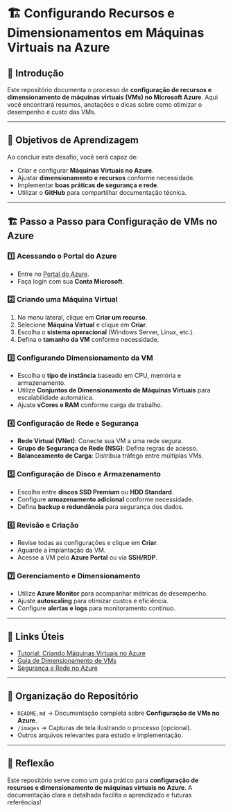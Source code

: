 # 🏗️ Configurando Recursos e Dimensionamentos em Máquinas Virtuais na Azure

## 🚀 Introdução
Este repositório documenta o processo de **configuração de recursos e dimensionamento de máquinas virtuais (VMs) no Microsoft Azure**. Aqui você encontrará resumos, anotações e dicas sobre como otimizar o desempenho e custo das VMs.

---

## 🎯 Objetivos de Aprendizagem
Ao concluir este desafio, você será capaz de:
- Criar e configurar **Máquinas Virtuais no Azure**.
- Ajustar **dimensionamento e recursos** conforme necessidade.
- Implementar **boas práticas de segurança e rede**.
- Utilizar o **GitHub** para compartilhar documentação técnica.

---

## 🏗️ Passo a Passo para Configuração de VMs no Azure

### 1️⃣ **Acessando o Portal do Azure**
- Entre no [Portal do Azure](https://portal.azure.com).
- Faça login com sua **Conta Microsoft**.

### 2️⃣ **Criando uma Máquina Virtual**
1. No menu lateral, clique em **Criar um recurso**.
2. Selecione **Máquina Virtual** e clique em **Criar**.
3. Escolha o **sistema operacional** (Windows Server, Linux, etc.).
4. Defina o **tamanho da VM** conforme necessidade.

### 3️⃣ **Configurando Dimensionamento da VM**
- Escolha o **tipo de instância** baseado em CPU, memória e armazenamento.
- Utilize **Conjuntos de Dimensionamento de Máquinas Virtuais** para escalabilidade automática.
- Ajuste **vCores e RAM** conforme carga de trabalho.

### 4️⃣ **Configuração de Rede e Segurança**
- **Rede Virtual (VNet)**: Conecte sua VM a uma rede segura.
- **Grupo de Segurança de Rede (NSG)**: Defina regras de acesso.
- **Balanceamento de Carga**: Distribua tráfego entre múltiplas VMs.

### 5️⃣ **Configuração de Disco e Armazenamento**
- Escolha entre **discos SSD Premium** ou **HDD Standard**.
- Configure **armazenamento adicional** conforme necessidade.
- Defina **backup e redundância** para segurança dos dados.

### 6️⃣ **Revisão e Criação**
- Revise todas as configurações e clique em **Criar**.
- Aguarde a implantação da VM.
- Acesse a VM pelo **Azure Portal** ou via **SSH/RDP**.

### 7️⃣ **Gerenciamento e Dimensionamento**
- Utilize **Azure Monitor** para acompanhar métricas de desempenho.
- Ajuste **autoscaling** para otimizar custos e eficiência.
- Configure **alertas e logs** para monitoramento contínuo.

---

## 🔗 Links Úteis
- [Tutorial: Criando Máquinas Virtuais no Azure](https://learn.microsoft.com/pt-br/azure/virtual-machines/)
- [Guia de Dimensionamento de VMs](https://learn.microsoft.com/pt-br/azure/virtual-machine-scale-sets/)
- [Segurança e Rede no Azure](https://learn.microsoft.com/pt-br/azure/networking/)

---

## 📂 Organização do Repositório
- `README.md` → Documentação completa sobre **Configuração de VMs no Azure**.
- `/images` → Capturas de tela ilustrando o processo (opcional).
- Outros arquivos relevantes para estudo e implementação.

---

## 📢 Reflexão
Este repositório serve como um guia prático para **configuração de recursos e dimensionamento de máquinas virtuais no Azure**. A documentação clara e detalhada facilita o aprendizado e futuras referências!
